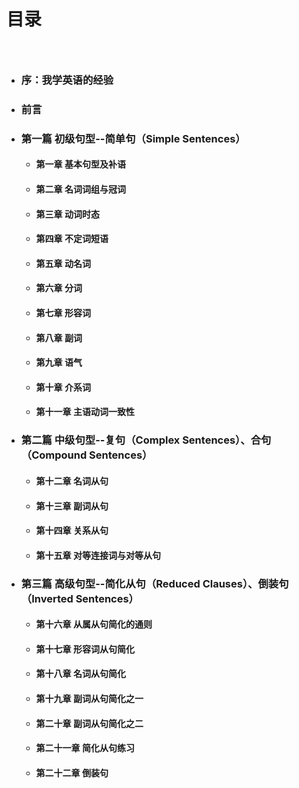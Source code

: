 # 目录

### &nbsp;

- ### 序：我学英语的经验
- ### 前言
- ### 第一篇 初级句型--简单句（Simple Sentences）
  - #### 第一章 基本句型及补语
  - #### 第二章 名词词组与冠词
  - #### 第三章 动词时态
  - #### 第四章 不定词短语
  - #### 第五章 动名词
  - #### 第六章 分词
  - #### 第七章 形容词
  - #### 第八章 副词
  - #### 第九章 语气
  - #### 第十章 介系词
  - #### 第十一章 主语动词一致性
- ### 第二篇 中级句型--复句（Complex Sentences）、合句（Compound Sentences）
  - #### 第十二章 名词从句
  - #### 第十三章 副词从句
  - #### 第十四章 关系从句
  - #### 第十五章 对等连接词与对等从句
- ### 第三篇 高级句型--简化从句（Reduced Clauses）、倒装句（Inverted Sentences）
  - #### 第十六章 从属从句简化的通则
  - #### 第十七章 形容词从句简化
  - #### 第十八章 名词从句简化
  - #### 第十九章 副词从句简化之一
  - #### 第二十章 副词从句简化之二
  - #### 第二十一章 简化从句练习
  - #### 第二十二章 倒装句
